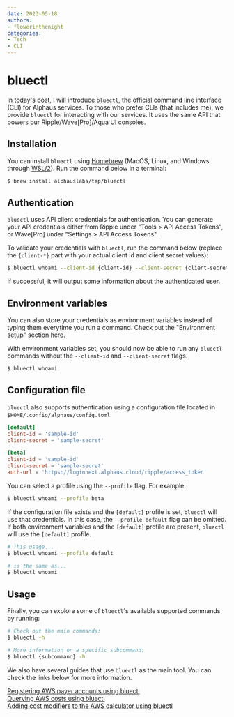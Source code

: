 ```yaml
---
date: 2023-05-18
authors:
- flowerinthenight
categories:
- Tech
- CLI
---
```


# bluectl

In today's post, I will introduce [`bluectl`](https://labs.alphaus.cloud/docs/blueapi/bluectl/), the official command line interface (CLI) for Alphaus services. To those who prefer CLIs (that includes me), we provide `bluectl` for interacting with our services. It uses the same API that powers our Ripple/Wave[Pro]/Aqua UI consoles.

<!-- more -->

## Installation

You can install `bluectl` using [Homebrew](https://brew.sh/) (MacOS, Linux, and Windows through [WSL/2](https://docs.microsoft.com/en-us/windows/wsl/install)). Run the command below in a terminal:
``` sh
$ brew install alphauslabs/tap/bluectl
```

## Authentication
`bluectl` uses API client credentials for authentication. You can generate your API credentials either from Ripple under "Tools > API Access Tokens", or Wave[Pro] under "Settings > API Access Tokens".

To validate your credentials with `bluectl`, run the command below (replace the `{client-*}` part with your actual client id and client secret values):
``` sh
$ bluectl whoami --client-id {client-id} --client-secret {client-secret}
```

If successful, it will output some information about the authenticated user.

## Environment variables
You can also store your credentials as environment variables instead of typing them everytime you run a command. Check out the "Environment setup" section [here](https://alphauslabs.github.io/docs/blueapi/authentication/#environment-setup).

With environment variables set, you should now be able to run any `bluectl` commands without the `--client-id` and `--client-secret` flags.
``` sh
$ bluectl whoami
```

## Configuration file
`bluectl` also supports authentication using a configuration file located in `$HOME/.config/alphaus/config.toml`.

``` toml
[default]
client-id = 'sample-id'
client-secret = 'sample-secret'

[beta]
client-id = 'sample-id'
client-secret = 'sample-secret'
auth-url = 'https://loginnext.alphaus.cloud/ripple/access_token'
```

You can select a profile using the `--profile` flag. For example:
``` sh
$ bluectl whoami --profile beta
```

If the configuration file exists and the `[default]` profile is set, `bluectl` will use that credentials. In this case, the `--profile default` flag can be omitted. If both environment variables and the `[default]` profile are present, `bluectl` will use the `[default]` profile.

``` sh
# This usage...
$ bluectl whoami --profile default

# is the same as...
$ bluectl whoami
```

## Usage
Finally, you can explore some of `bluectl`'s available supported commands by running:
``` sh
# Check out the main commands:
$ bluectl -h

# More information on a specific subcommand:
$ bluectl {subcommand} -h
```

We also have several guides that use `bluectl` as the main tool. You can check the links below for more information.

[Registering AWS payer accounts using bluectl](https://labs.alphaus.cloud/docs/guides/aws-register-payer/)  
[Querying AWS costs using bluectl](https://labs.alphaus.cloud/docs/guides/aws-query-costs//)  
[Adding cost modifiers to the AWS calculator using bluectl](https://labs.alphaus.cloud/docs/guides/aws-cost-mods/)
